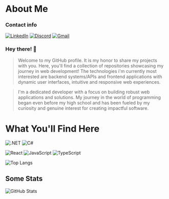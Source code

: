 # About Me
### Contact info
[![LinkedIn](https://img.shields.io/badge/LinkedIn-0077B5?style=for-the-badge&logo=linkedin&logoColor=white)](https://www.linkedin.com/in/lucas-f-costa/)
[![Discord](https://img.shields.io/badge/Discord-7289DA?style=for-the-badge&logo=discord&logoColor=white)](https://discord.com/channels/@lucas_cnet/)
[![Gmail](https://img.shields.io/badge/Gmail-333333?style=for-the-badge&logo=gmail&logoColor=red)](mailto:lucas.co090869@gmail.com)

### Hey there! 👋
> Welcome to my GitHub profile. It is my honor to share my projects with you. Here, you'll find a collection of repositories showcasing my journey in web development! The technologies i'm currently most interested are backend systems/APIs and frontend applications with dynamic user interfaces, intuitive and responsive web experiences.

> I'm a dedicated developer with a focus on building robust web applications and solutions. My journey in the world of programming began even before my high school and has been fueled by my curiosity and genuine interest for creating impactful software.

# What You'll Find Here
![.NET](https://img.shields.io/badge/.NET-5C2D91?style=for-the-badge&logo=.net&logoColor=white)
![C#](https://img.shields.io/badge/C%23-239120?style=for-the-badge&logo=c-sharp&logoColor=white)

![React](https://img.shields.io/badge/React-20232A?style=for-the-badge&logo=react&logoColor=61DAFB)
![JavaScript](https://img.shields.io/badge/JavaScript-F7DF1E?style=for-the-badge&logo=javascript&logoColor=black)
![TypeScript](https://img.shields.io/badge/TypeScript-007ACC?style=for-the-badge&logo=typescript&logoColor=white)

![Top Langs](https://github-readme-stats-git-masterrstaa-rickstaa.vercel.app/api/top-langs/?username=LucasFdCosta&layout=compact&bg_color=000&border_color=30A3DC&title_color=E94D5F&text_color=FFF)

## Some Stats
![GitHub Stats](https://github-readme-stats.vercel.app/api?username=LucasFdCosta&theme=transparent&bg_color=000&border_color=30A3DC&show_icons=true&icon_color=30A3DC&title_color=E94D5F&text_color=FFF)
<!---
LucasFdCosta/LucasFdCosta is a ✨ special ✨ repository because its `README.md` (this file) appears on your GitHub profile.
You can click the Preview link to take a look at your changes.
--->
